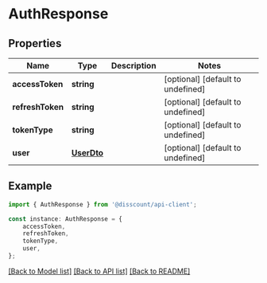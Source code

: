 # AuthResponse


## Properties

Name | Type | Description | Notes
------------ | ------------- | ------------- | -------------
**accessToken** | **string** |  | [optional] [default to undefined]
**refreshToken** | **string** |  | [optional] [default to undefined]
**tokenType** | **string** |  | [optional] [default to undefined]
**user** | [**UserDto**](UserDto.md) |  | [optional] [default to undefined]

## Example

```typescript
import { AuthResponse } from '@disscount/api-client';

const instance: AuthResponse = {
    accessToken,
    refreshToken,
    tokenType,
    user,
};
```

[[Back to Model list]](../README.md#documentation-for-models) [[Back to API list]](../README.md#documentation-for-api-endpoints) [[Back to README]](../README.md)
